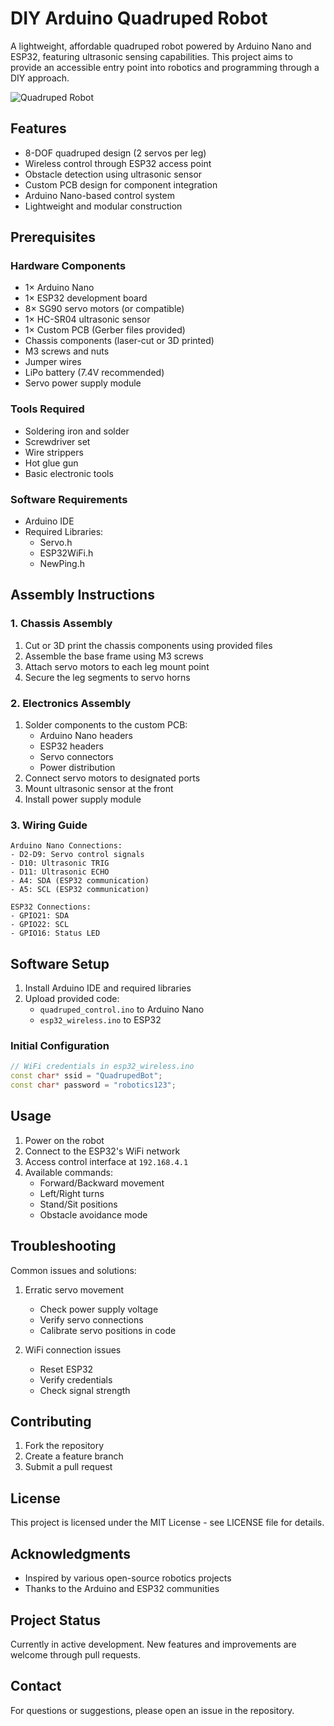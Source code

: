 # DIY Arduino Quadruped Robot

A lightweight, affordable quadruped robot powered by Arduino Nano and ESP32, featuring ultrasonic sensing capabilities. This project aims to provide an accessible entry point into robotics and programming through a DIY approach.

![Quadruped Robot](robot-image-placeholder.jpg)

## Features

- 8-DOF quadruped design (2 servos per leg)
- Wireless control through ESP32 access point
- Obstacle detection using ultrasonic sensor
- Custom PCB design for component integration
- Arduino Nano-based control system
- Lightweight and modular construction

## Prerequisites

### Hardware Components

- 1× Arduino Nano
- 1× ESP32 development board
- 8× SG90 servo motors (or compatible)
- 1× HC-SR04 ultrasonic sensor
- 1× Custom PCB (Gerber files provided)
- Chassis components (laser-cut or 3D printed)
- M3 screws and nuts
- Jumper wires
- LiPo battery (7.4V recommended)
- Servo power supply module

### Tools Required

- Soldering iron and solder
- Screwdriver set
- Wire strippers
- Hot glue gun
- Basic electronic tools

### Software Requirements

- Arduino IDE
- Required Libraries:
  - Servo.h
  - ESP32WiFi.h
  - NewPing.h

## Assembly Instructions

### 1. Chassis Assembly

1. Cut or 3D print the chassis components using provided files
2. Assemble the base frame using M3 screws
3. Attach servo motors to each leg mount point
4. Secure the leg segments to servo horns

### 2. Electronics Assembly

1. Solder components to the custom PCB:
   - Arduino Nano headers
   - ESP32 headers
   - Servo connectors
   - Power distribution
2. Connect servo motors to designated ports
3. Mount ultrasonic sensor at the front
4. Install power supply module

### 3. Wiring Guide

```
Arduino Nano Connections:
- D2-D9: Servo control signals
- D10: Ultrasonic TRIG
- D11: Ultrasonic ECHO
- A4: SDA (ESP32 communication)
- A5: SCL (ESP32 communication)

ESP32 Connections:
- GPIO21: SDA
- GPIO22: SCL
- GPIO16: Status LED
```

## Software Setup

1. Install Arduino IDE and required libraries
2. Upload provided code:
   - `quadruped_control.ino` to Arduino Nano
   - `esp32_wireless.ino` to ESP32

### Initial Configuration

```cpp
// WiFi credentials in esp32_wireless.ino
const char* ssid = "QuadrupedBot";
const char* password = "robotics123";
```

## Usage

1. Power on the robot
2. Connect to the ESP32's WiFi network
3. Access control interface at `192.168.4.1`
4. Available commands:
   - Forward/Backward movement
   - Left/Right turns
   - Stand/Sit positions
   - Obstacle avoidance mode

## Troubleshooting

Common issues and solutions:

1. Erratic servo movement
   - Check power supply voltage
   - Verify servo connections
   - Calibrate servo positions in code

2. WiFi connection issues
   - Reset ESP32
   - Verify credentials
   - Check signal strength

## Contributing

1. Fork the repository
2. Create a feature branch
3. Submit a pull request

## License

This project is licensed under the MIT License - see LICENSE file for details.

## Acknowledgments

- Inspired by various open-source robotics projects
- Thanks to the Arduino and ESP32 communities

## Project Status

Currently in active development. New features and improvements are welcome through pull requests.

## Contact

For questions or suggestions, please open an issue in the repository.